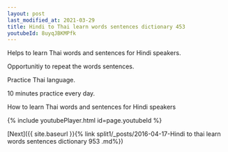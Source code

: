 ```yaml
---
layout: post
last_modified_at: 2021-03-29
title: Hindi to Thai learn words sentences dictionary 453 
youtubeId: 8uyqJBKMPfk
---
```

 
 
Helps to learn Thai words and sentences for Hindi speakers.

Opportunitiy to repeat the words sentences. 

Practice Thai language. 
 
10 minutes practice every day. 
 
How to learn Thai words and sentences for Hindi speakers 
 
{% include youtubePlayer.html id=page.youtubeId %}
 
 
[Next]({{ site.baseurl }}{% link  split1/_posts/2016-04-17-Hindi to thai learn words sentences dictionary 953 .md%})
 

